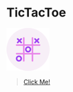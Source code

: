 # TicTacToe

[![Logo](https://github.com/abdullahtabish/tic-tac-toe/blob/main/icons/icon.png)](https://count-tictactoe.netlify.app/)

> [Click Me!](https://count-tictactoe.netlify.app/)
